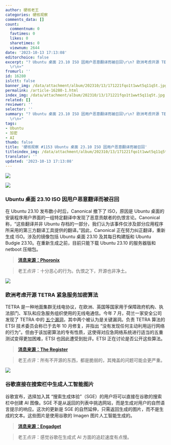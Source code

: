 ```yaml
---
author: 硬核老王
categories: 硬核观察
comments_data: []
count:
  commentnum: 0
  favtimes: 0
  likes: 0
  sharetimes: 0
  viewnum: 2644
date: '2023-10-13 17:13:08'
editorchoice: false
excerpt: "? Ubuntu 桌面 23.10 ISO 因用户恶意翻译而被召回\r\n? 欧洲考虑开源 TETRA 紧急服务加密算法\r\n? 谷歌直接在搜索栏中生成人工智能图片\r\n»
  \r\n»"
fromurl: ''
id: 16280
islctt: false
banner_img: /data/attachment/album/202310/13/171221fqo1t1wwt5q11q5t.jpg
permalink: /article-16280-1.html
index_img: /data/attachment/album/202310/13/171221fqo1t1wwt5q11q5t.jpg
related: []
reviewer: ''
selector: ''
summary: "? Ubuntu 桌面 23.10 ISO 因用户恶意翻译而被召回\r\n? 欧洲考虑开源 TETRA 紧急服务加密算法\r\n? 谷歌直接在搜索栏中生成人工智能图片\r\n»
  \r\n»"
tags:
- Ubuntu
- 加密
- AI
thumb: false
title: '硬核观察 #1153 Ubuntu 桌面 23.10 ISO 因用户恶意翻译而被召回'
titleindex_img: /data/attachment/album/202310/13/171221fqo1t1wwt5q11q5t.jpg
translator: ''
updated: '2023-10-13 17:13:08'
---
```


![](/data/attachment/album/202310/13/171221fqo1t1wwt5q11q5t.jpg)


![](/data/attachment/album/202310/13/171232hvl2qtl1lt1lhli0.jpg)


### Ubuntu 桌面 23.10 ISO 因用户恶意翻译而被召回


在 Ubuntu 23.10 发布数小时后，Canonical 撤下了 ISO，原因是 Ubuntu 桌面的安装程序用户界面的一组特定翻译中发现了恶意贡献者的仇恨言论。Canonical 称，“这些翻译并非 Ubuntu 存档的一部分，我们认为该事件仅涉及部分应用程序所采用的第三方翻译工具提供的翻译。”因此，Canonical 正在努力纠正翻译，重新生成 ISO。涉及的镜像包括 Ubuntu 桌面 23.10 及其每日构建版和 Ubuntu Budgie 23.10。在重新生成之前，目前只能下载 Ubuntu 23.10 的服务器版和 netboot 压缩包。



> 
> **[消息来源：Phoronix](https://www.phoronix.com/news/Ubuntu-23.10-Recalled)**
> 
> 
> 



> 
> 老王点评：十分恶心的行为。仇恨之下，开源也非净土。
> 
> 
> 


![](/data/attachment/album/202310/13/171242uhgidxgknd9bndax.jpg)


### 欧洲考虑开源 TETRA 紧急服务加密算法


TETRA 是一种地面集群无线电协议，在欧洲、英国等国家用于保障政府机构、执法部门、军队和应急服务组织使用的无线电通信。今年 7 月，荷兰一家安全公司发现了 TETRA 中的 [五个漏洞](/article-16032-1.html)，其中两个被认为是关键漏洞。负责 TETRA 算法的 ETSI 技术委员会称已于去年 10 月修复，并指出 “没有发现任何主动利用运行网络的行为”。但由于该加密算法的专有性质，这使得对应急网络系统进行适当的五重测试变得更加困难，ETSI 也因此遭受到批评。ETSI 正在讨论是否公开这些算法。



> 
> **[消息来源：The Register](https://www.theregister.com/2023/10/12/etsi_tetra_open_source/)**
> 
> 
> 



> 
> 老王点评：所有不开源的东西，都是脆弱的，其掩盖的问题可能会更严重。
> 
> 
> 


![](/data/attachment/album/202310/13/171254c7e777phpnyrh8ge.jpg)


### 谷歌直接在搜索栏中生成人工智能图片


谷歌宣布，选择加入其 “搜索生成体验”（SGE）的用户将可以直接在谷歌的搜索栏中创建 AI 图像。SGE 不是从返回的列表中挑选网站，而是生成对用户的自然语言提示的响应。这次的更新是 SGE 的自然延伸，只需返回生成的图片，而不是生成的文本。这些图片是使用谷歌的 Imagen 图片人工智能生成的。



> 
> **[消息来源：Engadget](https://www.engadget.com/you-can-now-generate-ai-images-directly-in-the-google-search-bar-160020809.html)**
> 
> 
> 



> 
> 老王点评：感觉谷歌在生成式 AI 方面的追赶速度有点慢。
> 
> 
>